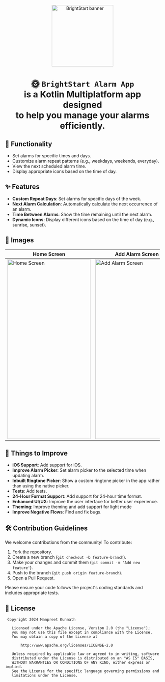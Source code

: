 <div align="center">

  <a href="https://github.com/anuraghazra/github-readme-stats">
    <picture>
      <img alt="BrightStart banner" src="https://github.com/user-attachments/assets/7faccdc6-df51-4529-ac3d-a4a3c20e4be8" height="200">
    </picture>
  </a>
  <h1>🌞 <code>BrightStart Alarm App</code><br /> is a Kotlin Multiplatform app designed<br /> to help you manage your alarms efficiently.</h1>

</div>

## 📱 Functionality

- Set alarms for specific times and days.
- Customize alarm repeat patterns (e.g., weekdays, weekends, everyday).
- View the next scheduled alarm time.
- Display appropriate icons based on the time of day.

## ✨ Features

- **Custom Repeat Days**: Set alarms for specific days of the week.
- **Next Alarm Calculation**: Automatically calculate the next occurrence of an alarm.
- **Time Between Alarms**: Show the time remaining until the next alarm.
- **Dynamic Icons**: Display different icons based on the time of day (e.g., sunrise, sunset).

## 📸 Images

| Home Screen | Add Alarm Screen | 
| -- | -- |
| <img src="https://github.com/user-attachments/assets/bc671859-23a6-4ab0-920d-9170f61c100a" alt="Home Screen" width="270" height="585" />|<img src="https://github.com/user-attachments/assets/1b4ab3a7-9b87-49e6-a464-5b5f7eaeb8a2" alt="Add Alarm Screen" width="270" height="585" />|

## 🚀 Things to Improve

- **iOS Support**: Add support for iOS.
- **Improve Alarm Picker**: Set alarm picker to the selected time when updating alarm.
- **Inbuilt Ringtone Picker**: Show a custom ringtone picker in the app rather than using the native picker.
- **Tests**: Add tests.
- **24-Hour Format Support**: Add support for 24-hour time format.
- **Enhanced UI/UX**: Improve the user interface for better user experience.
- **Theming**: Improve theming and add support for light mode
- **Improve Negative Flows**: Find and fix bugs.

## 🛠️ Contribution Guidelines

We welcome contributions from the community! To contribute:

1. Fork the repository.
2. Create a new branch (`git checkout -b feature-branch`).
3. Make your changes and commit them (`git commit -m 'Add new feature'`).
4. Push to the branch (`git push origin feature-branch`).
5. Open a Pull Request.

Please ensure your code follows the project's coding standards and includes appropriate tests.

## 📄 License

```text
 Copyright 2024 Manpreet Kunnath

   Licensed under the Apache License, Version 2.0 (the "License");
   you may not use this file except in compliance with the License.
   You may obtain a copy of the License at

       http://www.apache.org/licenses/LICENSE-2.0

   Unless required by applicable law or agreed to in writing, software
   distributed under the License is distributed on an "AS IS" BASIS,
   WITHOUT WARRANTIES OR CONDITIONS OF ANY KIND, either express or implied.
   See the License for the specific language governing permissions and
   limitations under the License.
